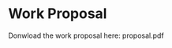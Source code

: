 # Work Proposal

Donwload the work proposal here: <a :href="$withBase('/project/proposal.pdf')" target="blank">proposal.pdf</a>
